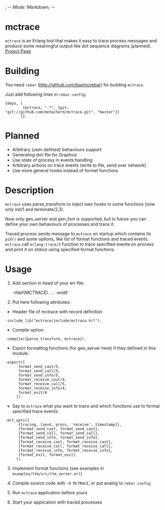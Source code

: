 ; -*- Mode: Markdown; -*-

# mctrace

`mctrace` is an Erlang tool that makes it easy to trace process messages
and produce some meaningful output like dot sequence diagrams (planned).
[Project Page](https://github.com/metachord/mctrace)

# Building

You need `rebar` (http://github.com/basho/rebar) for
building `mctrace`.

Just add following lines in `rebar.config`:

    {deps, [
            {mctrace, ".*", {git, "git://github.com/metachord/mctrace.git", "master"}}
           ]}.

# Planned

 * Arbitrary (user-defined) behaviours support
 * Generating dot-file for Graphviz
 * Use state of process in events handling
 * Arbitrary actions on trace events (write to file, send over network)
 * Use more general hooks instead of format functions

# Description

`mctrace` uses parse_transform to inject own hooks in some functions
(now only init/1 and terminate/2,3).

Now only gen_server and gen_fsm is supported, but in future you can
define your own behaviours of processes and trace it.

Traced process sends message to `mctrace` on startup which contains its `pid()`
and some options, like list of format functions and traced events.
`mctrace` call `erlang:trace/3` function to trace specified events on process
and print it on stdout using specified format functions.

# Usage

 1. Add section in head of your erl-file:

    -ifdef(MCTRACE).
     ...
    -endif.`

 2. Put here following attributes:

   - Header file of mctrace with record definition

    -include_lib("mctrace/include/mctrace.hrl").

   - Compile option:

    -compile({parse_transform, mctrace}).

   - Export formatting functions (for gen_server here) if they defined
   in this module:

    -export([
          format_send_cast/5,
          format_send_call/5,
          format_send_info/5,
          format_receive_cast/4,
          format_receive_call/5,
          format_receive_info/4,
          format_exit/4
         ]).

   - Say to `mctrace` what you want to trace and which functions use to
   format specified trace events:

    -mct_opts([
          {tracing, [send, procs, 'receive', timestamp]},
          {format_send_cast, format_send_cast},
          {format_send_call, format_send_call},
          {format_send_info, format_send_info},
          {format_receive_cast, format_receive_cast},
          {format_receive_call, format_receive_call},
          {format_receive_info, format_receive_info},
          {format_exit, format_exit}
         ]).

 3. Implement format functions (see examples in `examples/ttm/src/ttm_server.erl`)

 3. Compile source code with `-D MCTRACE`, or put analog to `rebar.config`

 4. Run `mctrace` application before yours

 5. Start your application with traced processes
